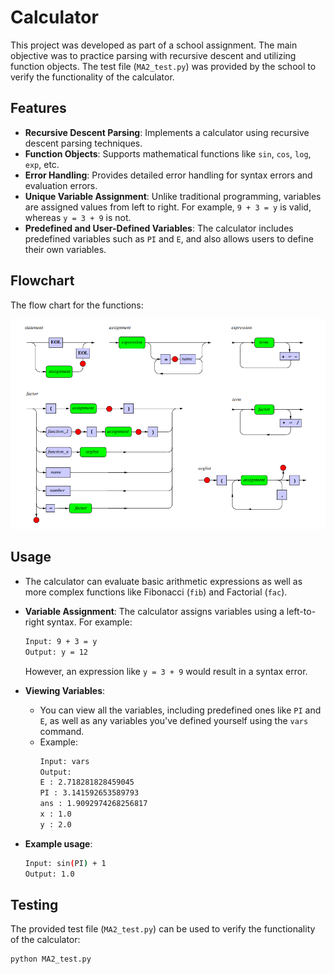 # Calculator

This project was developed as part of a school assignment. The main objective was to practice parsing with recursive descent and utilizing function objects. The test file (`MA2_test.py`) was provided by the school to verify the functionality of the calculator.

## Features

- **Recursive Descent Parsing**: Implements a calculator using recursive descent parsing techniques.
- **Function Objects**: Supports mathematical functions like `sin`, `cos`, `log`, `exp`, etc.
- **Error Handling**: Provides detailed error handling for syntax errors and evaluation errors.
- **Unique Variable Assignment**: Unlike traditional programming, variables are assigned values from left to right. For example, `9 + 3 = y` is valid, whereas `y = 3 + 9` is not.
- **Predefined and User-Defined Variables**: The calculator includes predefined variables such as `PI` and `E`, and also allows users to define their own variables.

## Flowchart

The flow chart for the functions:

![Flow Chart](flow_chart.png)

## Usage

- The calculator can evaluate basic arithmetic expressions as well as more complex functions like  Fibonacci (`fib`) and Factorial (`fac`).

- **Variable Assignment**: The calculator assigns variables using a left-to-right syntax. For example:
    ```bash
    Input: 9 + 3 = y
    Output: y = 12
    ```
  However, an expression like `y = 3 + 9` would result in a syntax error.
  
- **Viewing Variables**: 
  - You can view all the variables, including predefined ones like `PI` and `E`, as well as any variables you've defined yourself using the `vars` command.
  - Example:
    ```bash
    Input: vars
    Output:
    E : 2.718281828459045
    PI : 3.141592653589793
    ans : 1.9092974268256817
    x : 1.0
    y : 2.0
    ```

- **Example usage**:
    ```bash
    Input: sin(PI) + 1
    Output: 1.0
    ```

## Testing

The provided test file (`MA2_test.py`) can be used to verify the functionality of the calculator:

```bash
python MA2_test.py